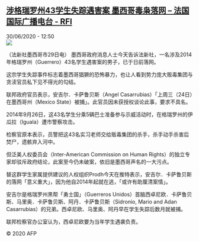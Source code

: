 <!--1593518086000-->
[涉格瑞罗州43学生失踪遇害案 墨西哥毒枭落网 – 法国国际广播电台 - RFI](http://www.rfi.fr//cn/contenu/20200630-%E6%B6%89%E6%A0%BC%E7%91%9E%E7%BD%97%E5%B7%9E43%E5%AD%A6%E7%94%9F%E5%A4%B1%E8%B8%AA%E9%81%87%E5%AE%B3%E6%A1%88-%E5%A2%A8%E8%A5%BF%E5%93%A5%E6%AF%92%E6%9E%AD%E8%90%BD%E7%BD%91)
------

<div>30/06/2020 - 12:50</div><img src="https://s.rfi.fr/media/display/99d87a44-bac3-11ea-a609-005056a98db9/w:310/p:16x9/int0018b.200630185003.jpg"><div class="t-content__body u-clearfix"><div class="m-interstitial"></div><p>（法新社墨西哥市29日电）    墨西哥政府消息人士今天告诉法新社，一名涉及2014年格瑞罗州（Guerrero）43名学生遇害案的男子，已于日前落网。</p><p>    这宗学生失踪事件标志着墨西哥猖獗的恐怖暴力，也让人看到势力庞大贩毒集团与贪渎官员私下见不得光的勾结。</p><p>    联邦政府官员表示，安吉尔．卡萨鲁贝斯（Angel Casarrubias）「上周三（24日）在墨西哥州（Mexico State）被捕」。此官员因未获授权谈论此事，要求不具名。</p><p>    2014年9月26日，这43名学生分乘5辆巴士准备参与示威活动时，在格瑞罗州的伊瓜拉（Iguala）遭市警察攻击。</p><p>    检察官原本表示，员警把这43名实习老师交给贩毒集团的杀手，杀手动手杀害后焚尸，遗骸弃入河中。</p><p>    但泛美人权委员会（Inter-American Commission on Human Rights）的独立专家却驳斥政府结论，此案至今仍未破案，依旧是墨西哥声名的一大污点。</p><p>    替这群学生家属提供建议的人权组织Prodh今天在推特表示，安吉尔．卡萨鲁贝斯的落网「意义重大」，因为他自2014年起就在逃，「或许有助厘清案情」。</p><p>    安吉尔是格瑞罗州黑帮「勇士国」（Guerreros Unidos）首脑西卓尼欧．卡萨鲁贝斯、马里奥．卡萨鲁贝斯、阿丹．卡萨鲁贝斯（Sidronio, Mario and Adan Casarrubias）的兄弟。西卓尼欧、马里奥、阿丹早在学生失踪后数月就被捕。</p><p>    联邦检察官办公室认为，西卓尼欧要为当年学生遇袭负责。</p><p class="t-copyright">© 2020 AFP</p>        </div>
